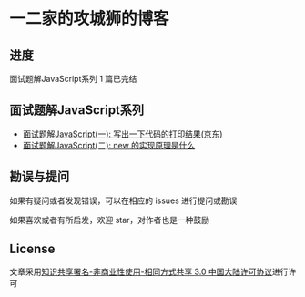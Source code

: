 # 一二家的攻城狮的博客

## 进度

面试题解JavaScript系列 1 篇已完结

## 面试题解JavaScript系列

- [面试题解JavaScript(一): 写出一下代码的打印结果(京东)](https://github.com/campcc/blog/issues/1)
- [面试题解JavaScript(二): new 的实现原理是什么](https://github.com/campcc/blog/issues/3)

## 勘误与提问

如果有疑问或者发现错误，可以在相应的 issues 进行提问或勘误

如果喜欢或者有所启发，欢迎 star，对作者也是一种鼓励

## License

文章采用[知识共享署名-非商业性使用-相同方式共享 3.0 中国大陆许可协议](http://creativecommons.org/licenses/by-nc-sa/3.0/cn/)进行许可
